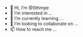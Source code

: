 - 👋 Hi, I’m @Sthmpe
- 👀 I’m interested in ...
- 🌱 I’m currently learning ...
- 💞️ I’m looking to collaborate on ...
- 📫 How to reach me ...

<!---
Sthmpe/Sthmpe is a ✨ special ✨ repository because its `README.md` (this file) appears on your GitHub profile.
You can click the Preview link to take a look at your changes.
--->
